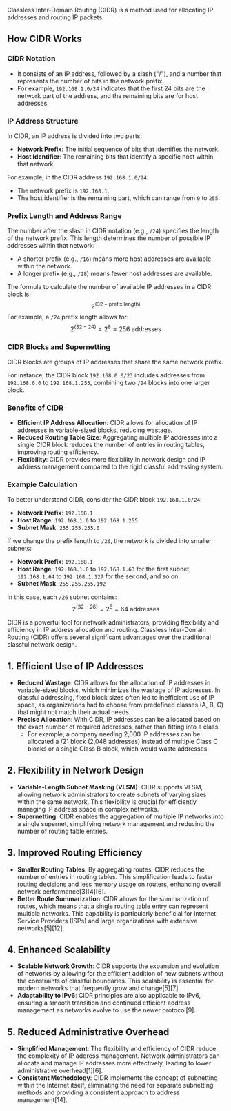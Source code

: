 Classless Inter-Domain Routing (CIDR) is a method used for allocating IP addresses and routing IP packets. 

## **How CIDR Works**

### **CIDR Notation**

- It consists of an IP address, followed by a slash ("/"), and a number that represents the number of bits in the network prefix. 
- For example, `192.168.1.0/24` indicates that the first 24 bits are the network part of the address, and the remaining bits are for host addresses.

### **IP Address Structure**

In CIDR, an IP address is divided into two parts:
- **Network Prefix**: The initial sequence of bits that identifies the network.
- **Host Identifier**: The remaining bits that identify a specific host within that network.

For example, in the CIDR address `192.168.1.0/24`:
- The network prefix is `192.168.1`.
- The host identifier is the remaining part, which can range from `0` to `255`.

### **Prefix Length and Address Range**

The number after the slash in CIDR notation (e.g., `/24`) specifies the length of the network prefix. This length determines the number of possible IP addresses within that network:
- A shorter prefix (e.g., `/16`) means more host addresses are available within the network.
- A longer prefix (e.g., `/28`) means fewer host addresses are available.

The formula to calculate the number of available IP addresses in a CIDR block is:
$$
2^{(32 - \text{prefix length})}
$$
For example, a `/24` prefix length allows for:
$$
2^{(32 - 24)} = 2^8 = 256 \text{ addresses}
$$

### **CIDR Blocks and Supernetting**

CIDR blocks are groups of IP addresses that share the same network prefix.

For instance, the CIDR block `192.168.0.0/23` includes addresses from `192.168.0.0` to `192.168.1.255`, combining two `/24` blocks into one larger block.

### **Benefits of CIDR**

- **Efficient IP Address Allocation**: CIDR allows for allocation of IP addresses in variable-sized blocks, reducing wastage.
- **Reduced Routing Table Size**: Aggregating multiple IP addresses into a single CIDR block reduces the number of entries in routing tables, improving routing efficiency.
- **Flexibility**: CIDR provides more flexibility in network design and IP address management compared to the rigid classful addressing system.

### **Example Calculation**

To better understand CIDR, consider the CIDR block `192.168.1.0/24`:
- **Network Prefix**: `192.168.1`
- **Host Range**: `192.168.1.0` to `192.168.1.255`
- **Subnet Mask**: `255.255.255.0`

If we change the prefix length to `/26`, the network is divided into smaller subnets:
- **Network Prefix**: `192.168.1`
- **Host Range**: `192.168.1.0` to `192.168.1.63` for the first subnet, `192.168.1.64` to `192.168.1.127` for the second, and so on.
- **Subnet Mask**: `255.255.255.192`

In this case, each `/26` subnet contains:
$$
2^{(32 - 26)} = 2^6 = 64 \text{ addresses}
$$

CIDR is a powerful tool for network administrators, providing flexibility and efficiency in IP address allocation and routing.
Classless Inter-Domain Routing (CIDR) offers several significant advantages over the traditional classful network design. 

## **1. Efficient Use of IP Addresses**

- **Reduced Wastage**: CIDR allows for the allocation of IP addresses in variable-sized blocks, which minimizes the wastage of IP addresses. In classful addressing, fixed block sizes often led to inefficient use of IP space, as organizations had to choose from predefined classes (A, B, C) that might not match their actual needs.
- **Precise Allocation**: With CIDR, IP addresses can be allocated based on the exact number of required addresses, rather than fitting into a class. 
    - For example, a company needing 2,000 IP addresses can be allocated a /21 block (2,048 addresses) instead of multiple Class C blocks or a single Class B block, which would waste addresses.

## **2. Flexibility in Network Design**

- **Variable-Length Subnet Masking (VLSM)**: CIDR supports VLSM, allowing network administrators to create subnets of varying sizes within the same network. This flexibility is crucial for efficiently managing IP address space in complex networks.
- **Supernetting**: CIDR enables the aggregation of multiple IP networks into a single supernet, simplifying network management and reducing the number of routing table entries.

## **3. Improved Routing Efficiency**

- **Smaller Routing Tables**: By aggregating routes, CIDR reduces the number of entries in routing tables. This simplification leads to faster routing decisions and less memory usage on routers, enhancing overall network performance[3][4][6].
- **Better Route Summarization**: CIDR allows for the summarization of routes, which means that a single routing table entry can represent multiple networks. This capability is particularly beneficial for Internet Service Providers (ISPs) and large organizations with extensive networks[5][12].

## **4. Enhanced Scalability**

- **Scalable Network Growth**: CIDR supports the expansion and evolution of networks by allowing for the efficient addition of new subnets without the constraints of classful boundaries. This scalability is essential for modern networks that frequently grow and change[5][7].
- **Adaptability to IPv6**: CIDR principles are also applicable to IPv6, ensuring a smooth transition and continued efficient address management as networks evolve to use the newer protocol[9].

## **5. Reduced Administrative Overhead**

- **Simplified Management**: The flexibility and efficiency of CIDR reduce the complexity of IP address management. Network administrators can allocate and manage IP addresses more effectively, leading to lower administrative overhead[1][6].
- **Consistent Methodology**: CIDR implements the concept of subnetting within the Internet itself, eliminating the need for separate subnetting methods and providing a consistent approach to address management[14].

